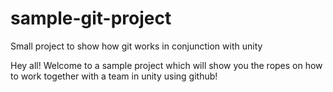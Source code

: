 # sample-git-project
Small project to show how git works in conjunction with unity

Hey all! Welcome to a sample project which will show you the ropes on how to work together with a team in unity using github!
